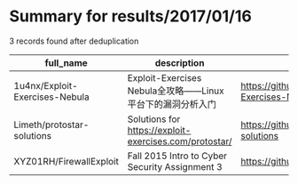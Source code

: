 
# Summary for results/2017/01/16
    
3 records found after deduplication

| full_name | description | html_url | matched_list | matched_count | pushed_at | size | stargazers_count | language | forks_count |
|--------------------------------|--------------------------------------------------------|---------------------------------------------------|----------------|-----------------|---------------------------|--------|--------------------|------------|---------------|
| 1u4nx/Exploit-Exercises-Nebula | Exploit-Exercises Nebula全攻略——Linux平台下的漏洞分析入门 | https://github.com/1u4nx/Exploit-Exercises-Nebula | ['exploit'] | 1 | 2017-01-16 02:34:53+00:00 | 80 | 243 | | 111 |
| Limeth/protostar-solutions | Solutions for https://exploit-exercises.com/protostar/ | https://github.com/Limeth/protostar-solutions | ['exploit'] | 1 | 2017-01-16 10:10:56+00:00 | 10 | 0 | Shell | 0 |
| XYZ01RH/FirewallExploit | Fall 2015 Intro to Cyber Security Assignment 3 | https://github.com/XYZ01RH/FirewallExploit | ['exploit'] | 1 | 2017-01-16 21:21:28+00:00 | 74 | 0 | Java | 0 |
